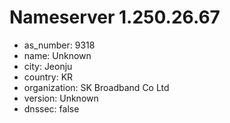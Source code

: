 # Nameserver 1.250.26.67

* as_number: 9318
* name: Unknown
* city: Jeonju
* country: KR
* organization: SK Broadband Co Ltd
* version: Unknown
* dnssec: false

